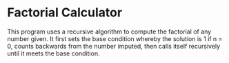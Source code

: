 # Factorial Calculator

This program uses a recursive algorithm to compute the factorial of any number given. It first sets the base condition whereby the solution is 1 if n = 0, counts backwards from the number imputed, then calls itself recursively until it meets the base condition.   